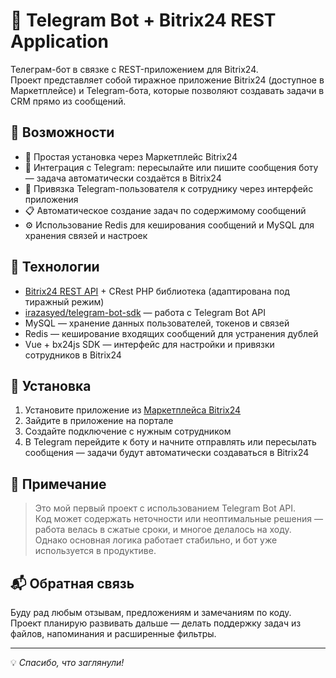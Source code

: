 # 🤖 Telegram Bot + Bitrix24 REST Application

Телеграм-бот в связке с REST-приложением для Bitrix24.  
Проект представляет собой тиражное приложение Bitrix24 (доступное в Маркетплейсе) и Telegram-бота, которые позволяют создавать задачи в CRM прямо из сообщений.

## 📌 Возможности

- 🔧 Простая установка через Маркетплейс Bitrix24
- 🧵 Интеграция с Telegram: пересылайте или пишите сообщения боту — задача автоматически создаётся в Bitrix24
- 👤 Привязка Telegram-пользователя к сотруднику через интерфейс приложения
- 📋 Автоматическое создание задач по содержимому сообщений
- ⚙️ Использование Redis для кеширования сообщений и MySQL для хранения связей и настроек

## 🧱 Технологии

- [Bitrix24 REST API](https://training.bitrix24.com/rest_help/) + CRest PHP библиотека (адаптирована под тиражный режим)
- [irazasyed/telegram-bot-sdk](https://github.com/irazasyed/telegram-bot-sdk) — работа с Telegram Bot API
- MySQL — хранение данных пользователей, токенов и связей
- Redis — кеширование входящих сообщений для устранения дублей
- Vue + bx24js SDK — интерфейс для настройки и привязки сотрудников в Bitrix24

## 🚀 Установка

1. Установите приложение из [Маркетплейса Bitrix24](https://www.bitrix24.ru/apps/app/digital_integrator_d.app7/)
2. Зайдите в приложение на портале
3. Создайте подключение с нужным сотрудником
4. В Telegram перейдите к боту и начните отправлять или пересылать сообщения — задачи будут автоматически создаваться в Bitrix24

## 📎 Примечание

> Это мой первый проект с использованием Telegram Bot API.  
> Код может содержать неточности или неоптимальные решения — работа велась в сжатые сроки, и многое делалось на ходу.  
> Однако основная логика работает стабильно, и бот уже используется в продуктиве.


## 📬 Обратная связь

Буду рад любым отзывам, предложениям и замечаниям по коду.  
Проект планирую развивать дальше — делать поддержку задач из файлов, напоминания и расширенные фильтры.

---

💡 *Спасибо, что заглянули!*


